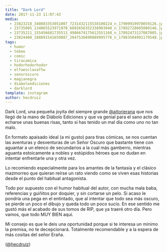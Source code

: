 ```yaml
---
title: "Dark Lord"
date: 2017-11-23 11:07:43
media: 
  - 23823218_340883353051007_7231432115538100224_n_17909919970059126.jpg
  - 23735005_134065523971970_6892656352338903040_n_17892728605080146.jpg
  - 23735211_155456681735513_4986674175612551168_n_17892473137087005.jpg
  - 23824408_188891541659887_2047526899889995776_n_17883504991179548.jpg
tags: 
  - humor
  - tebeo
  - comic
  - tiracomica
  - hodorhodorhodor
  - elfaesclavaftw
  - senoroscuro
  - magianegra
  - diaboloediciones
  - darklord
template: instagram
author: hecdruiz
---
```


Dark Lord, una pequeña joyita del siempre grande [@aitorierana](https://instagram.com/aitorierana) que nos llegó de la mano de Diábolo Ediciones y que va genial para el sano acto de echarse unas buenas risas, tanto si has tenido un mal día como uno no tan malo.


En formato apaisado ideal (a mi gusto) para tiras cómicas, se nos cuentan las aventuras y desventuras de un Señor Oscuro que bastante tiene con aguantar a un elenco de secundarios a la cual más gamberro, mientras aguanta estoicamente a nobles y estúpidos héroes que no dudan en intentar enfrentarle una y otra vez.


Lo recomiendo especialmente para los amantes de la fantasía y el clásico mazmorreo que quieran reírse un rato viendo como se viven esas historias desde el punto del habitual antagonista.


Todo por supuesto con el humor habitual del autor, con mucha mala baba, referencias y guiñitos por doquier, y sin cortarse un pelo. Si acaso le pondría una pega en el entintado, que al intentar que todo sea más oscuro, se pierde un poco el dibujo y queda todo un poco sucio. En ese sentido me gustó más el acabado de sus tomos de RIP, que ya traeré otro día. Pero vamos, que todo MUY BIEN aquí.


Mi consejo es que le deis una oportunidad porque si te interesa un mínimo la premisa, no te decepcionará. Totalmente recomendable y a la espera de más cositas del señor Eraña.




([@hecdruiz](https://instagram.com/hecdruiz))
